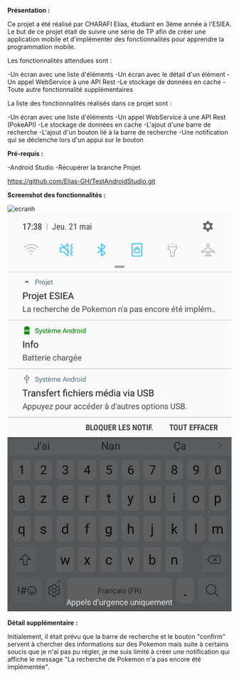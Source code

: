 <b>Présentation : </b>

Ce projet a été réalisé par CHARAFI Elias, étudiant en 3ème année à l'ESIEA. Le but de ce projet était de suivre une série de TP afin de créer une application mobile et d'implémenter des fonctionnalités pour apprendre la programmation mobile.

Les fonctionnalités attendues sont :

-Un écran avec une liste d'éléments
-Un écran avec le détail d'un élément
-Un appel WebService à une API Rest
-Le stockage de données en cache
-Toute autre fonctionnalité supplémentaires

La liste des fonctionnalités réalisés dans ce projet sont :

-Un écran avec une liste d'éléments
-Un appel WebService à une API Rest (PokeAPI)
-Le stockage de données en cache
-L'ajout d'une barre de recherche
-L'ajout d'un bouton lié à la barre de recherche
-Une notification qui se déclenche lors d'un appui sur le bouton

<b> Pré-requis : </b>

-Android Studio
-Récupérer la branche Projet

https://github.com/Elias-GH/TestAndroidStudio.git


<b>Screenshot des fonctionnalités :</b>

<img src="img/écran.png" alt="ecranh">
<img src="img/notification.png" alt="notif">

<b>Détail supplémentaire :</b>

Initialement, il était prévu que la barre de recherche et le bouton "confirm" servent à chercher des informations sur des Pokemon mais suite à certains soucis que je n'ai pas pu régler, je me suis limité à créer une notification qui affiche le message "La recherche de Pokemon n'a pas encore été implémentée".
